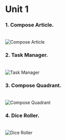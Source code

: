 # Unit 1

### 1. Compose Article. <br><br>
![Compose Article](https://developer.android.com/static/codelabs/basic-android-kotlin-compose-composables-practice-problems/img/c8c16974d0aef074_960.png) <br>
### 2. Task Manager. <br><br>
![Task Manager](https://developer.android.com/static/codelabs/basic-android-kotlin-compose-composables-practice-problems/img/b5a2de2b0064e729_960.png) <br>
### 3. Compose Quadrant. <br><br>
![Compose Quadrant](https://developer.android.com/static/codelabs/basic-android-kotlin-compose-composables-practice-problems/img/c0c70117bbd3b5b5_960.png) <br>
### 4. Dice Roller. <br><br>
![Dice Roller](https://developer.android.com/static/codelabs/basic-android-kotlin-compose-build-a-dice-roller-app/img/524ad07a9b61f729_960.png)
